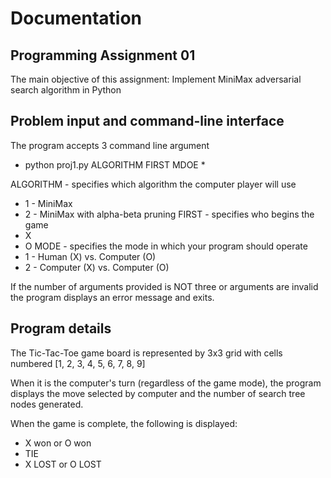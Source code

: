 # Documentation
## Programming Assignment 01

The main objective of this assignment: Implement MiniMax adversarial search algorithm in Python

## Problem input and command-line interface
The program accepts 3 command line argument
  * python proj1.py ALGORITHM FIRST MDOE *

ALGORITHM - specifies which algorithm the computer player will use
  * 1 - MiniMax
  * 2 - MiniMax with alpha-beta pruning
FIRST - specifies who begins the game
  * X
  * O
MODE - specifies the mode in which your program should operate
  * 1 - Human (X) vs. Computer (O)
  * 2 - Computer (X) vs. Computer (O)

If the number of arguments provided is NOT three or arguments are invalid the program displays an error message and exits.

## Program details
The Tic-Tac-Toe game board is represented by 3x3 grid with cells numbered [1, 2, 3, 4, 5, 6, 7, 8, 9]

When it is the computer's turn (regardless of the game mode), the program displays the move selected by computer and the number of search tree nodes generated.

When the game is complete, the following is displayed:
 * X won or O won
 * TIE
 * X LOST or O LOST
